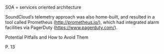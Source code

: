 SOA = services oriented architecture

SoundCloud’s telemetry approach was also home-built, and resulted in a tool called Prometheus (http://prometheus.io/), which had integrated alarm facilities via PagerDuty (https://www.pagerduty.com/).

Potential Pitfalls and How to Avoid Them

P. 13